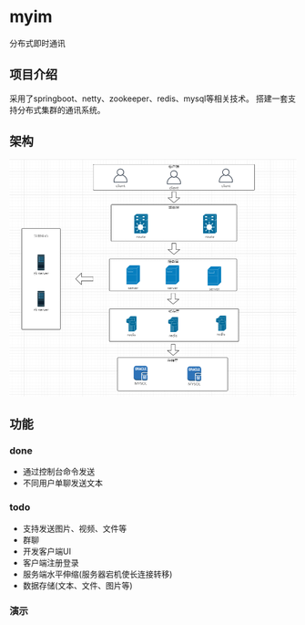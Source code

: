 # myim
分布式即时通讯

## 项目介绍

采用了springboot、netty、zookeeper、redis、mysql等相关技术。
搭建一套支持分布式集群的通讯系统。

## 架构
![](doc/architect.png)

## 功能

### done
* 通过控制台命令发送
* 不同用户单聊发送文本
 

### todo
* 支持发送图片、视频、文件等
* 群聊
* 开发客户端UI
* 客户端注册登录
* 服务端水平伸缩(服务器宕机使长连接转移)
* 数据存储(文本、文件、图片等)

### 演示